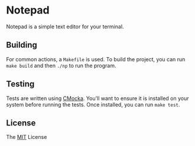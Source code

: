# Notepad

Notepad is a simple text editor for your terminal.

## Building

For common actions, a `Makefile` is used. To build the
project, you can run `make build` and then `./np` to
run the program.

## Testing

Tests are written using [CMocka](https://cmocka.org/).
You'll want to ensure it is installed on your system before
running the tests. Once installed, you can run `make test`.

## License

The [MIT](./LICENSE) License
